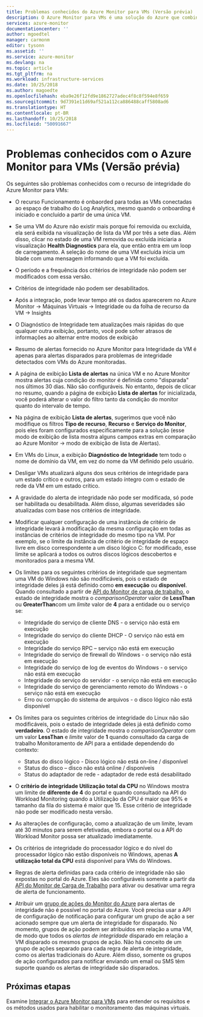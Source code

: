 ```yaml
---
title: Problemas conhecidos do Azure Monitor para VMs (Versão prévia) | Microsoft Docs
description: O Azure Monitor para VMs é uma solução do Azure que combina integridade e monitoramento de desempenho do sistema operacional da VM do Azure, bem como a descoberta automática dos componentes de aplicativo e dependências com outros recursos e mapeia a comunicação entre eles. Este artigo aborda os problemas conhecidos.
services: azure-monitor
documentationcenter: ''
author: mgoedtel
manager: carmonm
editor: tysonn
ms.assetid: ''
ms.service: azure-monitor
ms.devlang: na
ms.topic: article
ms.tgt_pltfrm: na
ms.workload: infrastructure-services
ms.date: 10/25/2018
ms.author: magoedte
ms.openlocfilehash: eba9e26f12fd9e1862727adec4f8c8f594e8f659
ms.sourcegitcommit: 9d7391e11d69af521a112ca886488caff5808ad6
ms.translationtype: HT
ms.contentlocale: pt-BR
ms.lasthandoff: 10/25/2018
ms.locfileid: "50091667"
---
```

# <a name="known-issues-with-azure-monitor-for-vms-preview"></a>Problemas conhecidos com o Azure Monitor para VMs (Versão prévia)

Os seguintes são problemas conhecidos com o recurso de integridade do Azure Monitor para VMs:

- O recurso Funcionamento é onbaorded para todas as VMs conectadas ao espaço de trabalho do Log Analytics, mesmo quando o onboarding é iniciado e concluído a partir de uma única VM.
- Se uma VM do Azure não existir mais porque foi removida ou excluída, ela será exibida na visualização de lista da VM por três a sete dias. Além disso, clicar no estado de uma VM removida ou excluída iniciaria a visualização **Health Diagnostics** para ela, que então entra em um loop de carregamento. A seleção do nome de uma VM excluída inicia um blade com uma mensagem informando que a VM foi excluída.
- O período e a frequência dos critérios de integridade não podem ser modificados com essa versão. 
- Critérios de integridade não podem ser desabilitados. 
- Após a integração, pode levar tempo até os dados aparecerem no Azure Monitor -> Máquinas Virtuais -> Integridade ou da folha de recurso da VM -> Insights
- O Diagnóstico de Integridade tem atualizações mais rápidas do que qualquer outra exibição, portanto, você pode sofrer atrasos de informações ao alternar entre modos de exibição  
- Resumo de alertas fornecido no Azure Monitor para Integridade da VM é apenas para alertas disparados para problemas de integridade detectados com VMs do Azure monitoradas.
- A página de exibição **Lista de alertas** na única VM e no Azure Monitor mostra alertas cuja condição do monitor é definida como "disparada" nos últimos 30 dias.  Não são configuráveis. No entanto, depois de clicar no resumo, quando a página de exibição **Lista de alertas** for inicializada, você poderá alterar o valor do filtro tanto da condição do monitor quanto do intervalo de tempo.
- Na página de exibição **Lista de alertas**, sugerimos que você não modifique os filtros **Tipo de recurso**, **Recurso** e **Serviço do Monitor**, pois eles foram configurados especificamente para a solução (esse modo de exibição de lista mostra alguns campos extras em comparação ao Azure Monitor -> modo de exibição de lista de Alertas).    
- Em VMs do Linux, a exibição **Diagnóstico de Integridade** tem todo o nome de domínio da VM, em vez do nome da VM definido pelo usuário.
- Desligar VMs atualizará alguns dos seus critérios de integridade para um estado crítico e outros, para um estado íntegro com o estado de rede da VM em um estado crítico.
- A gravidade do alerta de integridade não pode ser modificada, só pode ser habilitada ou desabilitada.  Além disso, algumas severidades são atualizadas com base nos critérios de integridade.
- Modificar qualquer configuração de uma instância de critério de integridade levará à modificação da mesma configuração em todas as instâncias de critérios de integridade do mesmo tipo na VM. Por exemplo, se o limite da instância de critério de integridade de espaço livre em disco correspondente a um disco lógico C: for modificado, esse limite se aplicará a todos os outros discos lógicos descobertos e monitorados para a mesma VM.   
- Os limites para os seguintes critérios de integridade que segmentam uma VM do Windows não são modificáveis, pois o estado de integridade deles já está definido como **em execução** ou **disponível**. Quando consultado a partir de [API do Monitor de carga de trabalho](https://github.com/Azure/azure-rest-api-specs/tree/master/specification/workloadmonitor/resource-manager), o estado de integridade mostra o *comparisonOperator* valor de **LessThan** ou **GreaterThan**com um *limite* valor de **4** para a entidade ou o serviço se:
   - Integridade do serviço de cliente DNS - o serviço não está em execução 
   - Integridade do serviço do cliente DHCP - O serviço não está em execução 
   - Integridade do serviço RPC – serviço não está em execução 
   - Integridade do serviço de firewall do Windows - o serviço não está em execução
   - Integridade do serviço de log de eventos do Windows - o serviço não está em execução 
   - Integridade do serviço do servidor - o serviço não está em execução 
   - Integridade do serviço de gerenciamento remoto do Windows - o serviço não está em execução 
   - Erro ou corrupção do sistema de arquivos - o disco lógico não está disponível

- Os limites para os seguintes critérios de integridade do Linux não são modificáveis, pois o estado de integridade deles já está definido como **verdadeiro**.  O estado de integridade mostra o *comparisonOperator* com um valor **LessThan** e *limite* valor de **1** quando consultado da carga de trabalho Monitoramento de API para a entidade dependendo do contexto:
   - Status do disco lógico - Disco lógico não está on-line / disponível
   - Status do disco – disco não está online / disponíveis
   - Status do adaptador de rede - adaptador de rede está desabilitado  

- O **critério de integridade Utilização total da CPU** no Windows mostra um limite de **diferente de 4** do portal e quando consultado na API do Workload Monitoring quando a Utilização da CPU é maior que 95% e tamanho da fila do sistema é maior que 15. Esse critério de integridade não pode ser modificado nesta versão.  
- As alterações de configuração, como a atualização de um limite, levam até 30 minutos para serem efetivadas, embora o portal ou a API do Workload Monitor possa ser atualizado imediatamente.  
- Os critérios de integridade do processador lógico e do nível do processador lógico não estão disponíveis no Windows, apenas **A utilização total da CPU** está disponível para VMs do Windows.  
- Regras de alerta definidas para cada critério de integridade não são expostas no portal do Azure. Eles são configuráveis somente a partir da [API do Monitor de Carga de Trabalho](https://github.com/Azure/azure-rest-api-specs/tree/master/specification/workloadmonitor/resource-manager) para ativar ou desativar uma regra de alerta de funcionamento.  
- Atribuir um [grupo de ações do Monitor do Azure](../monitoring-and-diagnostics/monitoring-action-groups.md) para alertas de integridade não é possível no portal do Azure. Você precisa usar a API de configuração de notificação para configurar um grupo de ação a ser acionado sempre que um alerta de integridade for disparado. No momento, grupos de ação podem ser atribuídos em relação a uma VM, de modo que todos os *alertas de integridade* disparado em relação a VM disparado os mesmos grupos de ação. Não há conceito de um grupo de ações separado para cada regra de alerta de integridade, como os alertas tradicionais do Azure. Além disso, somente os grupos de ação configurados para notificar enviando um email ou SMS têm suporte quando os alertas de integridade são disparados. 

## <a name="next-steps"></a>Próximas etapas
Examine [Integrar o Azure Monitor para VMs](monitoring-vminsights-onboard.md) para entender os requisitos e os métodos usados para habilitar o monitoramento das máquinas virtuais.